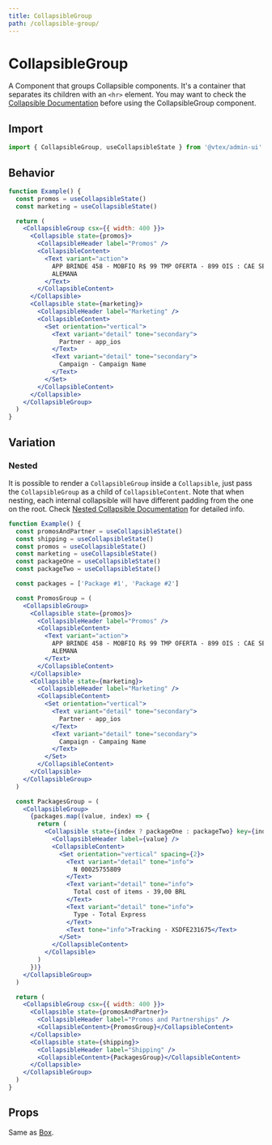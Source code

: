 ```yaml
---
title: CollapsibleGroup
path: /collapsible-group/
---
```


# CollapsibleGroup

A Component that groups Collapsible components. It's a container that separates its children with an `<hr>` element.
You may want to check the [Collapsible Documentation](/data-display/collapsible/) before using the CollapsibleGroup component.

## Import

```jsx isStatic
import { CollapsibleGroup, useCollapsibleState } from '@vtex/admin-ui'
```

## Behavior

```jsx
function Example() {
  const promos = useCollapsibleState()
  const marketing = useCollapsibleState()

  return (
    <CollapsibleGroup csx={{ width: 400 }}>
      <Collapsible state={promos}>
        <CollapsibleHeader label="Promos" />
        <CollapsibleContent>
          <Text variant="action">
            APP BRINDE 458 - MOBFIQ R$ 99 TMP OFERTA - 899 OIS : CAE SEMANA -
            ALEMANA
          </Text>
        </CollapsibleContent>
      </Collapsible>
      <Collapsible state={marketing}>
        <CollapsibleHeader label="Marketing" />
        <CollapsibleContent>
          <Set orientation="vertical">
            <Text variant="detail" tone="secondary">
              Partner - app_ios
            </Text>
            <Text variant="detail" tone="secondary">
              Campaign - Campaign Name
            </Text>
          </Set>
        </CollapsibleContent>
      </Collapsible>
    </CollapsibleGroup>
  )
}
```

## Variation

### Nested

It is possible to render a `CollapsibleGroup` inside a `Collapsible`, just pass the `CollapsibleGroup` as a child of `CollapsibleContent`. Note that when nesting, each internal collapsible will have different padding from the one on the root. Check [Nested Collapsible Documentation](/collapsible/#nested) for detailed info.

```jsx
function Example() {
  const promosAndPartner = useCollapsibleState()
  const shipping = useCollapsibleState()
  const promos = useCollapsibleState()
  const marketing = useCollapsibleState()
  const packageOne = useCollapsibleState()
  const packageTwo = useCollapsibleState()

  const packages = ['Package #1', 'Package #2']

  const PromosGroup = (
    <CollapsibleGroup>
      <Collapsible state={promos}>
        <CollapsibleHeader label="Promos" />
        <CollapsibleContent>
          <Text variant="action">
            APP BRINDE 458 - MOBFIQ R$ 99 TMP OFERTA - 899 OIS : CAE SEMANA -
            ALEMANA
          </Text>
        </CollapsibleContent>
      </Collapsible>
      <Collapsible state={marketing}>
        <CollapsibleHeader label="Marketing" />
        <CollapsibleContent>
          <Set orientation="vertical">
            <Text variant="detail" tone="secondary">
              Partner - app_ios
            </Text>
            <Text variant="detail" tone="secondary">
              Campaign - Campaing Name
            </Text>
          </Set>
        </CollapsibleContent>
      </Collapsible>
    </CollapsibleGroup>
  )

  const PackagesGroup = (
    <CollapsibleGroup>
      {packages.map((value, index) => {
        return (
          <Collapsible state={index ? packageOne : packageTwo} key={index}>
            <CollapsibleHeader label={value} />
            <CollapsibleContent>
              <Set orientation="vertical" spacing={2}>
                <Text variant="detail" tone="info">
                  N 00025755809
                </Text>
                <Text variant="detail" tone="info">
                  Total cost of items - 39,00 BRL
                </Text>
                <Text variant="detail" tone="info">
                  Type - Total Express
                </Text>
                <Text tone="info">Tracking - XSDFE231675</Text>
              </Set>
            </CollapsibleContent>
          </Collapsible>
        )
      })}
    </CollapsibleGroup>
  )

  return (
    <CollapsibleGroup csx={{ width: 400 }}>
      <Collapsible state={promosAndPartner}>
        <CollapsibleHeader label="Promos and Partnerships" />
        <CollapsibleContent>{PromosGroup}</CollapsibleContent>
      </Collapsible>
      <Collapsible state={shipping}>
        <CollapsibleHeader label="Shipping" />
        <CollapsibleContent>{PackagesGroup}</CollapsibleContent>
      </Collapsible>
    </CollapsibleGroup>
  )
}
```

## Props

Same as [Box](/primitives/box/).
